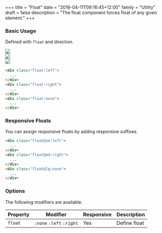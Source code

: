 +++
title = "Float"
date = "2018-04-11T09:16:45+12:00"
family = "Utility"
draft = false
description = "The float component forces float of any given element."
+++

### Basic Usage

Defined with `float` and direction.

<div class="row margin-bottom:u4">
  <div class="column:12">
    <img src="https://placeimg.com/200/200/people" class="media media-size:xl float:left">
  </div>
</div>
<div class="row margin-bottom:u4">
  <div class="column:12">
    <img src="https://placeimg.com/200/200/people" class="media media-size:xl float:right">
  </div>
</div>
<div class="row margin-bottom:u4">
  <div class="column:12">
    <img src="https://placeimg.com/200/200/people" class="media media-size:xl float:none">
  </div>
</div>

```html
<div class="float:left">
  ...
</div>
<div class="float:right">
  ...
</div>
<div class="float:none">
  ...
</div>
```

### Responsive Floats

You can assign responsive floats by adding responsive suffixes.

```html
<div class="float@sm:left">
  ...
</div>
<div class="float@md:right">
  ...
</div>
<div class="float@lg:none">
  ...
</div>
```

### Options

The following modifiers are available.

<table class="table width:100% table:pile table@sm:unpile">
  <thead>
    <tr>
      <th>
        Property
      </th>
      <th>
        Modifier
      </th>
      <th>
        Responsive
      </th>
      <th>
        Description
      </th>
    </tr>
  </thead>
  <tr>
    <td data-label="Properties">
      <code>float</code>
    </td>
    <td data-label="Attributes">
      <code>:none</code> <code>:left</code> <code>:right</code>
    </td>
    <td data-label="Responsive">
      Yes
    </td>
    <td>
      Define float
    </td>
  </tr>
</table>

